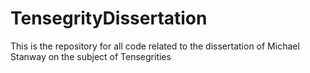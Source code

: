 # TensegrityDissertation
This is the repository for all code related to the dissertation of Michael Stanway on the subject of Tensegrities

